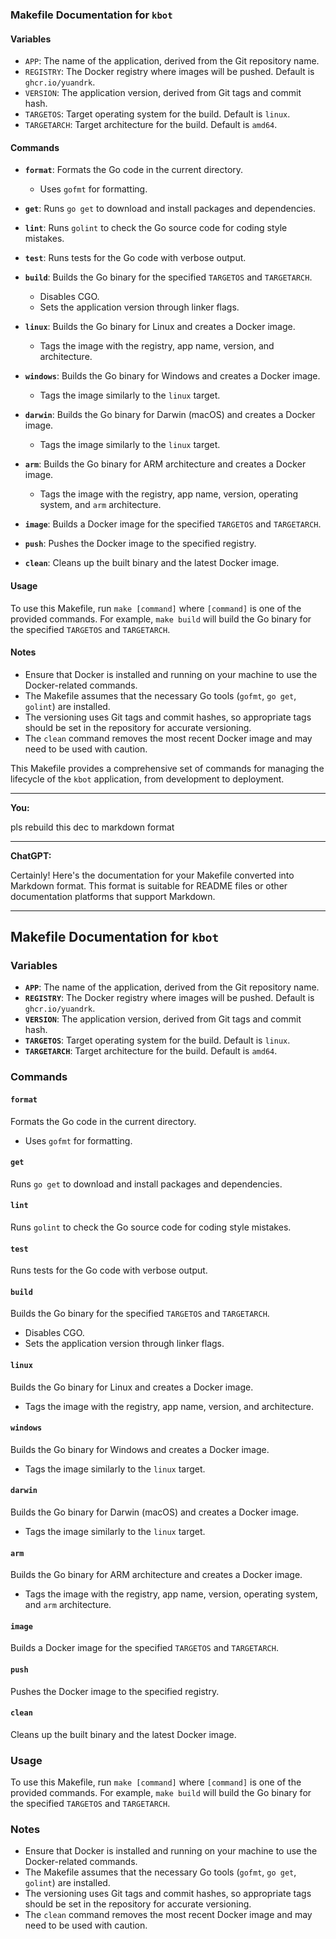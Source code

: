 ### Makefile Documentation for `kbot`

#### Variables

* `APP`: The name of the application, derived from the Git repository name.
* `REGISTRY`: The Docker registry where images will be pushed. Default is `ghcr.io/yuandrk`.
* `VERSION`: The application version, derived from Git tags and commit hash.
* `TARGETOS`: Target operating system for the build. Default is `linux`.
* `TARGETARCH`: Target architecture for the build. Default is `amd64`.

#### Commands

* **`format`**: Formats the Go code in the current directory.
    
    * Uses `gofmt` for formatting.
* **`get`**: Runs `go get` to download and install packages and dependencies.
    
* **`lint`**: Runs `golint` to check the Go source code for coding style mistakes.
    
* **`test`**: Runs tests for the Go code with verbose output.
    
* **`build`**: Builds the Go binary for the specified `TARGETOS` and `TARGETARCH`.
    
    * Disables CGO.
    * Sets the application version through linker flags.
* **`linux`**: Builds the Go binary for Linux and creates a Docker image.
    
    * Tags the image with the registry, app name, version, and architecture.
* **`windows`**: Builds the Go binary for Windows and creates a Docker image.
    
    * Tags the image similarly to the `linux` target.
* **`darwin`**: Builds the Go binary for Darwin (macOS) and creates a Docker image.
    
    * Tags the image similarly to the `linux` target.
* **`arm`**: Builds the Go binary for ARM architecture and creates a Docker image.
    
    * Tags the image with the registry, app name, version, operating system, and `arm` architecture.
* **`image`**: Builds a Docker image for the specified `TARGETOS` and `TARGETARCH`.
    
* **`push`**: Pushes the Docker image to the specified registry.
    
* **`clean`**: Cleans up the built binary and the latest Docker image.
    

#### Usage

To use this Makefile, run `make [command]` where `[command]` is one of the provided commands. For example, `make build` will build the Go binary for the specified `TARGETOS` and `TARGETARCH`.

#### Notes

* Ensure that Docker is installed and running on your machine to use the Docker-related commands.
* The Makefile assumes that the necessary Go tools (`gofmt`, `go get`, `golint`) are installed.
* The versioning uses Git tags and commit hashes, so appropriate tags should be set in the repository for accurate versioning.
* The `clean` command removes the most recent Docker image and may need to be used with caution.

This Makefile provides a comprehensive set of commands for managing the lifecycle of the `kbot` application, from development to deployment.

* * *

**You:**

pls rebuild this dec to markdown format 

* * *

**ChatGPT:**

Certainly! Here's the documentation for your Makefile converted into Markdown format. This format is suitable for README files or other documentation platforms that support Markdown.

* * *

## Makefile Documentation for `kbot`

### Variables

* **`APP`**: The name of the application, derived from the Git repository name.
* **`REGISTRY`**: The Docker registry where images will be pushed. Default is `ghcr.io/yuandrk`.
* **`VERSION`**: The application version, derived from Git tags and commit hash.
* **`TARGETOS`**: Target operating system for the build. Default is `linux`.
* **`TARGETARCH`**: Target architecture for the build. Default is `amd64`.

### Commands

#### `format`

Formats the Go code in the current directory.

* Uses `gofmt` for formatting.

#### `get`

Runs `go get` to download and install packages and dependencies.

#### `lint`

Runs `golint` to check the Go source code for coding style mistakes.

#### `test`

Runs tests for the Go code with verbose output.

#### `build`

Builds the Go binary for the specified `TARGETOS` and `TARGETARCH`.

* Disables CGO.
* Sets the application version through linker flags.

#### `linux`

Builds the Go binary for Linux and creates a Docker image.

* Tags the image with the registry, app name, version, and architecture.

#### `windows`

Builds the Go binary for Windows and creates a Docker image.

* Tags the image similarly to the `linux` target.

#### `darwin`

Builds the Go binary for Darwin (macOS) and creates a Docker image.

* Tags the image similarly to the `linux` target.

#### `arm`

Builds the Go binary for ARM architecture and creates a Docker image.

* Tags the image with the registry, app name, version, operating system, and `arm` architecture.

#### `image`

Builds a Docker image for the specified `TARGETOS` and `TARGETARCH`.

#### `push`

Pushes the Docker image to the specified registry.

#### `clean`

Cleans up the built binary and the latest Docker image.

### Usage

To use this Makefile, run `make [command]` where `[command]` is one of the provided commands. For example, `make build` will build the Go binary for the specified `TARGETOS` and `TARGETARCH`.

### Notes

* Ensure that Docker is installed and running on your machine to use the Docker-related commands.
* The Makefile assumes that the necessary Go tools (`gofmt`, `go get`, `golint`) are installed.
* The versioning uses Git tags and commit hashes, so appropriate tags should be set in the repository for accurate versioning.
* The `clean` command removes the most recent Docker image and may need to be used with caution.
